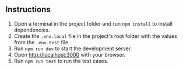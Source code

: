 ## Instructions

1. Open a terminal in the project folder and run `npm install` to install dependencies.
2. Create the `.env.local` file in the project's root folder with the values from the `.env.test` file. 
3. Run `npm run dev` to start the development server.
4. Open [http://localhost:3000](http://localhost:3000) with your browser.
5. Run `npm run test` to run the test cases.
